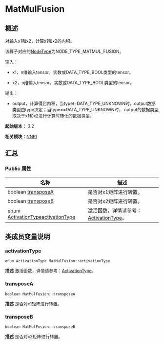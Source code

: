 # MatMulFusion


## 概述

对输入x1和x2，计算x1和x2的内积。

该算子对应的[NodeType](_n_n_rt_v20.md#nodetype)为NODE_TYPE_MATMUL_FUSION。

输入：

- x1，n维输入tensor，实数或DATA_TYPE_BOOL类型的tensor。

- x2，n维输入tensor，实数或DATA_TYPE_BOOL类型的tensor。

输出：

- output，计算得到内积，当type!=DATA_TYPE_UNKNOWN时，output数据类型由type决定；当type==DATA_TYPE_UNKNOWN时， output的数据类型取决于x1和x2进行计算时转化的数据类型。

**起始版本：** 3.2

**相关模块：**[NNRt](_n_n_rt_v20.md)


## 汇总


### Public 属性

| 名称 | 描述 | 
| -------- | -------- |
| boolean [transposeA](#transposea) | 是否对x1矩阵进行转置。  | 
| boolean [transposeB](#transposeb) | 是否对x2矩阵进行转置。  | 
| enum [ActivationType](_n_n_rt_v20.md#activationtype)[activationType](#activationtype) | 激活函数，详情请参考：[ActivationType](_n_n_rt_v20.md#activationtype)。  | 


## 类成员变量说明


### activationType

```
enum ActivationType MatMulFusion::activationType
```
**描述**
激活函数，详情请参考：[ActivationType](_n_n_rt_v20.md#activationtype)。


### transposeA

```
boolean MatMulFusion::transposeA
```
**描述**
是否对x1矩阵进行转置。


### transposeB

```
boolean MatMulFusion::transposeB
```
**描述**
是否对x2矩阵进行转置。

